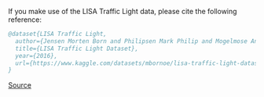 If you make use of the LISA Traffic Light data, please cite the following reference:

``` bibtex 
@dataset{LISA Traffic Light,
  author={Jensen Morten Born and Philipsen Mark Philip and Mogelmose Andreas and ; Moeslund Thomas and Trivedi Mohan},
  title={LISA Traffic Light Dataset},
  year={2016},
  url={https://www.kaggle.com/datasets/mbornoe/lisa-traffic-light-dataset}
}
```

[Source](https://www.kaggle.com/datasets/mbornoe/lisa-traffic-light-dataset)